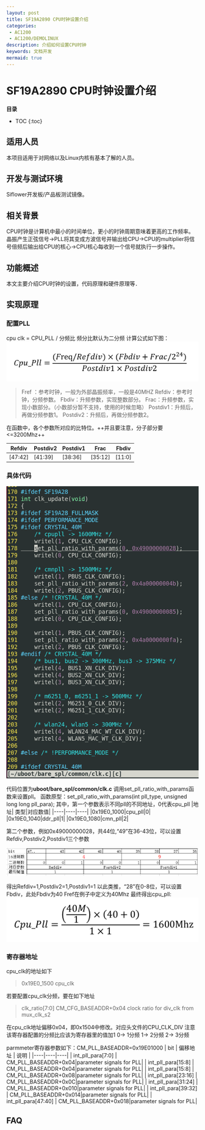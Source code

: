 ```yaml
---
layout: post
title: SF19A2890 CPU时钟设置介绍
categories:
 - AC1200
 - AC1200/DEMOLINUX
description: 介绍如何设置CPU时钟
keywords: 文档开发
mermaid: true
---
```


# SF19A2890 CPU时钟设置介绍

**目录**

* TOC
{:toc}


## 适用人员

本项目适用于对网络以及Linux内核有基本了解的人员。

## 开发与测试环境

Siflower开发板/产品板测试镜像。

## 相关背景

CPU时钟是计算机中最小的时间单位，更小的时钟周期意味着更高的工作频率。
晶振产生正弦信号->PLL将其变成方波信号并输出给CPU->CPU的multiplier将信号倍频后输出给CPU的核心->CPU核心每收到一个信号就执行一步操作。

## 功能概述

本文主要介绍CPU时钟的设置，代码原理和硬件原理等．

## 实现原理
### 配置PLL
cpu clk = CPU_PLL / 分频比
频分比默认为二分频
计算公式如下图：
![计算公式](/assets/images/uboot_development_manual/CPUformula.png)

> Fref ：参考时钟，一般为外部晶振频率，一般是40MHZ
> Refdiv：参考时钟，分频参数。
> Fbdiv：升频参数，实现整数部分。
> Frac：升频参数，实现小数部分。（小数部分暂不支持，使用的时候忽略）
> Postdiv1：升频后，再做分频参数1。
> Postdiv2：升频后，再做分频参数2。

在函数中，各个参数所对应的比特位。++并且要注意，分子部分要<=3200Mhz++

| Refdiv | Postdiv2 | Postdiv1 | Frac | Fbdiv |
|----|----|----|----|----|
| [47:42] | [41:39] | [38:36] | [35:12] | [11:0] |

### 具体代码
![文件代码](/assets/images/uboot_development_manual/uboot_code.png)

代码位置为**uboot/bare_spl/common/clk.c**
调用set_pll_ratio_with_params函数来设置pll。
函数原型：set_pll_ratio_with_params(int pll_type, unsigned long long pll_para);
其中，第一个参数表示不同pll的不同地址，0代表cpu_pll
|地址| 类型|对应数值|
|----|----|----|
|0x19E0_1000|cpu_pll|0|
|0x19E0_1040|ddr_pll|1|
|0x19E0_1080|cmn_pll|2|


第二个参数，例如0x49000000028，共44位,“49”在36-43位，可以设置Refdiv,Postdiv2,Postdiv1三个参数

![对应数值](/assets/images/uboot_development_manual/calculate.png)

得出Refdiv=1,Postdiv2=1,Postdiv1=1
以此类推，“28”在0-8位，可以设置Fbdiv，此处Fbdiv为40
Fref在例子中定义为40Mhz
最终得出cpu_pll:
![最终得数](/assets/images/uboot_development_manual/example_result.png)


### 寄存器地址
cpu_clk的地址如下
> 0x19E0_1500	cpu_clk


若要配置cpu_clk分频，要在如下地址
> clk_ratio[7:0]	CM_CFG_BASEADDR+0x04	clock ratio for div_clk from mux_clk_s2

在cpu_clk地址偏移0x04，即0x1504中修改。对应头文件的CPU_CLK_DIV
注意该寄存器配置的分频比应该为寄存器里的值加1
0-> 1分频
1-> 2分频
2-> 3分频

parmmeter寄存器参数如下：CM_PLL_BASEADDR=0x19E01000
| bit | 偏移地址 | 说明 |
|----|----|----|
| int_pll_para[7:0] | CM_PLL_BASEADDR+0x04|parameter signals for PLL|
| int_pll_para[15:8] | CM_PLL_BASEADDR+0x04|parameter signals for PLL|
| int_pll_para[15:8] | CM_PLL_BASEADDR+0x08|parameter signals for PLL|
| int_pll_para[23:16] | CM_PLL_BASEADDR+0x0C|parameter signals for PLL|
| int_pll_para[31:24] | CM_PLL_BASEADDR+0x010|parameter signals for PLL|
| int_pll_para[39:32] | CM_PLL_BASEADDR+0x014|parameter signals for PLL|
| int_pll_para[47:40] | CM_PLL_BASEADDR+0x018|parameter signals for PLL|

## FAQ
